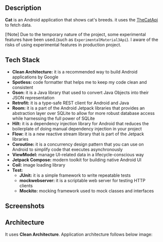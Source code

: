 ## Description

**Cat** is an Android application that shows cat's breeds.
it uses the [TheCatApi](https://thecatapi.com/) to fetch data.

[!Note] Due to the temporary nature of the project, some experimental features have been used.(such
as `ExperimentalMaterial3Api`). I aware of the risks of using experimental features in production project.

## Tech Stack

- **Clean Architecture:** it is a recommended way to build Android applications by Google
- **Spotless:** code formatter that helps me to keep my code clean and consistent
- **Gson:** it is a Java library that used to convert Java Objects into their JSON representation
- **Retrofit:** it is a type-safe REST client for Android and Java
- **Room:** it is a part of the Android Jetpack libraries that provides an abstraction layer over SQLite to allow for more robust database access while harnessing the full power of SQLite
- **Hilt:** it is a dependency injection library for Android that reduces the boilerplate of doing manual dependency injection in your project
- **Flow:** it is a new reactive stream library that is part of the Jetpack libraries
- **Coroutine:** it is a concurrency design pattern that you can use on Android to simplify code that executes asynchronously
- **ViewModel:** manage UI-related data in a lifecycle-conscious way
- **Jetpack Compose:** modern toolkit for building native Android UI
- **Coil:** image loading library
- **Test:**
    - **JUnit:** it is a simple framework to write repeatable tests
    - **mockwebserver:** it is a scriptable web server for testing HTTP clients
    - **Mockito:** mocking framework used to mock classes and interfaces
  

## Screenshots

## Architecture

It uses **Clean Architecture**. Application architecture follows below image:

